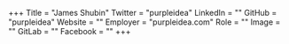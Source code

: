 +++
Title = "James Shubin"
Twitter = "purpleidea"
LinkedIn = ""
GitHub = "purpleidea"
Website = ""
Employer = "purpleidea.com"
Role = ""
Image = ""
GitLab = ""
Facebook = ""
+++
